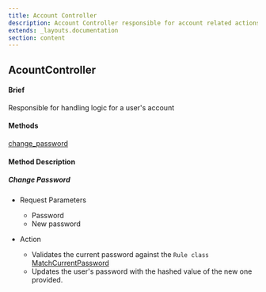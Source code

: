 ```yaml
---
title: Account Controller
description: Account Controller responsible for account related actions
extends: _layouts.documentation
section: content
---
```


## AcountController

#### Brief 
Responsible for handling logic for a user's account

#### Methods
[change_password](#change_password)   


#### Method Description
<a name="change_password"></a>
##### Change Password

-  Request Parameters
    - Password 
    - New password

-  Action
    - Validates the current password against the `Rule class` [MatchCurrentPassword](/rules)
    - Updates the user's password with the hashed value of the new one provided.
